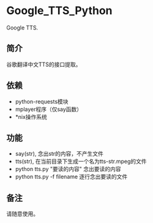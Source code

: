 Google_TTS_Python
=================

Google TTS.

## 简介
谷歌翻译中文TTS的接口提取。

## 依赖
- python-requests模块
- mplayer程序（仅say函数）
- *nix操作系统

## 功能
- say(str), 念出str的内容，不产生文件
- tts(str), 在当前目录下生成一个名为tts-str.mpeg的文件
- python tts.py "要读的内容"  念出要读的内容 
- python tts.py -f filename  逐行念出要读的文件 

## 备注
请随意使用。
